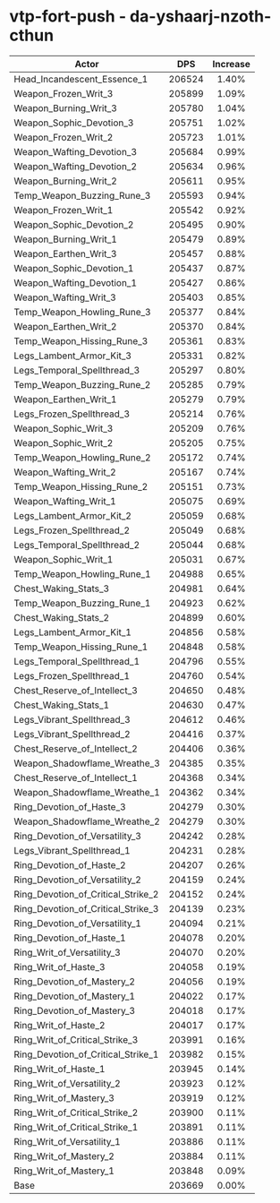 # vtp-fort-push - da-yshaarj-nzoth-cthun
| Actor | DPS | Increase |
|---|:---:|:---:|
|Head_Incandescent_Essence_1|206524|1.40%|
|Weapon_Frozen_Writ_3|205899|1.09%|
|Weapon_Burning_Writ_3|205780|1.04%|
|Weapon_Sophic_Devotion_3|205751|1.02%|
|Weapon_Frozen_Writ_2|205723|1.01%|
|Weapon_Wafting_Devotion_3|205684|0.99%|
|Weapon_Wafting_Devotion_2|205634|0.96%|
|Weapon_Burning_Writ_2|205611|0.95%|
|Temp_Weapon_Buzzing_Rune_3|205593|0.94%|
|Weapon_Frozen_Writ_1|205542|0.92%|
|Weapon_Sophic_Devotion_2|205495|0.90%|
|Weapon_Burning_Writ_1|205479|0.89%|
|Weapon_Earthen_Writ_3|205457|0.88%|
|Weapon_Sophic_Devotion_1|205437|0.87%|
|Weapon_Wafting_Devotion_1|205427|0.86%|
|Weapon_Wafting_Writ_3|205403|0.85%|
|Temp_Weapon_Howling_Rune_3|205377|0.84%|
|Weapon_Earthen_Writ_2|205370|0.84%|
|Temp_Weapon_Hissing_Rune_3|205361|0.83%|
|Legs_Lambent_Armor_Kit_3|205331|0.82%|
|Legs_Temporal_Spellthread_3|205297|0.80%|
|Temp_Weapon_Buzzing_Rune_2|205285|0.79%|
|Weapon_Earthen_Writ_1|205279|0.79%|
|Legs_Frozen_Spellthread_3|205214|0.76%|
|Weapon_Sophic_Writ_3|205209|0.76%|
|Weapon_Sophic_Writ_2|205205|0.75%|
|Temp_Weapon_Howling_Rune_2|205172|0.74%|
|Weapon_Wafting_Writ_2|205167|0.74%|
|Temp_Weapon_Hissing_Rune_2|205151|0.73%|
|Weapon_Wafting_Writ_1|205075|0.69%|
|Legs_Lambent_Armor_Kit_2|205059|0.68%|
|Legs_Frozen_Spellthread_2|205049|0.68%|
|Legs_Temporal_Spellthread_2|205044|0.68%|
|Weapon_Sophic_Writ_1|205031|0.67%|
|Temp_Weapon_Howling_Rune_1|204988|0.65%|
|Chest_Waking_Stats_3|204981|0.64%|
|Temp_Weapon_Buzzing_Rune_1|204923|0.62%|
|Chest_Waking_Stats_2|204899|0.60%|
|Legs_Lambent_Armor_Kit_1|204856|0.58%|
|Temp_Weapon_Hissing_Rune_1|204848|0.58%|
|Legs_Temporal_Spellthread_1|204796|0.55%|
|Legs_Frozen_Spellthread_1|204760|0.54%|
|Chest_Reserve_of_Intellect_3|204650|0.48%|
|Chest_Waking_Stats_1|204630|0.47%|
|Legs_Vibrant_Spellthread_3|204612|0.46%|
|Legs_Vibrant_Spellthread_2|204416|0.37%|
|Chest_Reserve_of_Intellect_2|204406|0.36%|
|Weapon_Shadowflame_Wreathe_3|204385|0.35%|
|Chest_Reserve_of_Intellect_1|204368|0.34%|
|Weapon_Shadowflame_Wreathe_1|204362|0.34%|
|Ring_Devotion_of_Haste_3|204279|0.30%|
|Weapon_Shadowflame_Wreathe_2|204279|0.30%|
|Ring_Devotion_of_Versatility_3|204242|0.28%|
|Legs_Vibrant_Spellthread_1|204231|0.28%|
|Ring_Devotion_of_Haste_2|204207|0.26%|
|Ring_Devotion_of_Versatility_2|204159|0.24%|
|Ring_Devotion_of_Critical_Strike_2|204152|0.24%|
|Ring_Devotion_of_Critical_Strike_3|204139|0.23%|
|Ring_Devotion_of_Versatility_1|204094|0.21%|
|Ring_Devotion_of_Haste_1|204078|0.20%|
|Ring_Writ_of_Versatility_3|204070|0.20%|
|Ring_Writ_of_Haste_3|204058|0.19%|
|Ring_Devotion_of_Mastery_2|204056|0.19%|
|Ring_Devotion_of_Mastery_1|204022|0.17%|
|Ring_Devotion_of_Mastery_3|204018|0.17%|
|Ring_Writ_of_Haste_2|204017|0.17%|
|Ring_Writ_of_Critical_Strike_3|203991|0.16%|
|Ring_Devotion_of_Critical_Strike_1|203982|0.15%|
|Ring_Writ_of_Haste_1|203945|0.14%|
|Ring_Writ_of_Versatility_2|203923|0.12%|
|Ring_Writ_of_Mastery_3|203919|0.12%|
|Ring_Writ_of_Critical_Strike_2|203900|0.11%|
|Ring_Writ_of_Critical_Strike_1|203891|0.11%|
|Ring_Writ_of_Versatility_1|203886|0.11%|
|Ring_Writ_of_Mastery_2|203884|0.11%|
|Ring_Writ_of_Mastery_1|203848|0.09%|
|Base|203669|0.00%|
